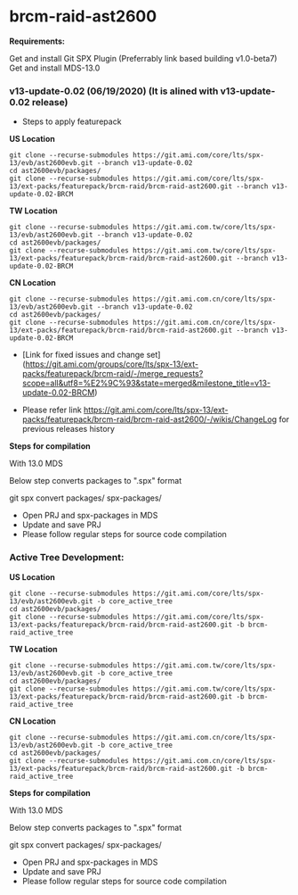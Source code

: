# brcm-raid-ast2600

**Requirements:**

Get and install Git SPX Plugin (Preferrably link based building v1.0-beta7)
Get and install MDS-13.0

### v13-update-0.02 (06/19/2020) (It is alined with v13-update-0.02 release)

- Steps to apply featurepack

**US Location**
```
git clone --recurse-submodules https://git.ami.com/core/lts/spx-13/evb/ast2600evb.git --branch v13-update-0.02
cd ast2600evb/packages/
git clone --recurse-submodules https://git.ami.com/core/lts/spx-13/ext-packs/featurepack/brcm-raid/brcm-raid-ast2600.git --branch v13-update-0.02-BRCM
```

**TW Location**
```
git clone --recurse-submodules https://git.ami.com.tw/core/lts/spx-13/evb/ast2600evb.git --branch v13-update-0.02
cd ast2600evb/packages/
git clone --recurse-submodules https://git.ami.com.tw/core/lts/spx-13/ext-packs/featurepack/brcm-raid/brcm-raid-ast2600.git --branch v13-update-0.02-BRCM
```

**CN Location**
```
git clone --recurse-submodules https://git.ami.com.cn/core/lts/spx-13/evb/ast2600evb.git --branch v13-update-0.02
cd ast2600evb/packages/
git clone --recurse-submodules https://git.ami.com.cn/core/lts/spx-13/ext-packs/featurepack/brcm-raid/brcm-raid-ast2600.git --branch v13-update-0.02-BRCM
```

*  [Link for fixed issues and change set]
(https://git.ami.com/groups/core/lts/spx-13/ext-packs/featurepack/brcm-raid/-/merge_requests?scope=all&utf8=%E2%9C%93&state=merged&milestone_title=v13-update-0.02-BRCM)

*  Please refer link https://git.ami.com/core/lts/spx-13/ext-packs/featurepack/brcm-raid/brcm-raid-ast2600/-/wikis/ChangeLog for previous releases history


**Steps for compilation**

With 13.0 MDS

Below step converts packages to ".spx" format

git spx convert packages/ spx-packages/

* Open PRJ and spx-packages in MDS
* Update and save PRJ
* Please follow regular steps for source code compilation



### Active Tree Development:

**US Location**
```
git clone --recurse-submodules https://git.ami.com/core/lts/spx-13/evb/ast2600evb.git -b core_active_tree
cd ast2600evb/packages/
git clone --recurse-submodules https://git.ami.com/core/lts/spx-13/ext-packs/featurepack/brcm-raid/brcm-raid-ast2600.git -b brcm-raid_active_tree
```
**TW Location**
```
git clone --recurse-submodules https://git.ami.com.tw/core/lts/spx-13/evb/ast2600evb.git -b core_active_tree 
cd ast2600evb/packages/
git clone --recurse-submodules https://git.ami.com.tw/core/lts/spx-13/ext-packs/featurepack/brcm-raid/brcm-raid-ast2600.git -b brcm-raid_active_tree
```
**CN Location**
```
git clone --recurse-submodules https://git.ami.com.cn/core/lts/spx-13/evb/ast2600evb.git -b core_active_tree 
cd ast2600evb/packages/
git clone --recurse-submodules https://git.ami.com.cn/core/lts/spx-13/ext-packs/featurepack/brcm-raid/brcm-raid-ast2600.git -b brcm-raid_active_tree
```

**Steps for compilation**

With 13.0 MDS

Below step converts packages to ".spx" format

git spx convert packages/ spx-packages/

* Open PRJ and spx-packages in MDS
* Update and save PRJ
* Please follow regular steps for source code compilation